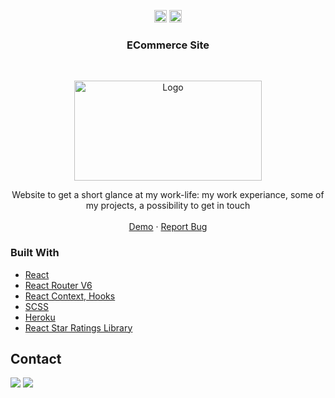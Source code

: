 
<!-- https://www.markdownguide.org/basic-syntax/#reference-style-links-->
<!-- search and replace  portfolio2 -->

<p align="center">
  <a href="mailto:a.quinkenstein@gmail.com"><img src="https://image.flaticon.com/icons/svg/725/725643.svg" height="20" width="20" /></a>
  <a href="https://linkedin.com/in/AnneQuinkenstein"><img src="https://cdn.jsdelivr.net/npm/simple-icons@3.0.1/icons/linkedin.svg" height="20"     width="20" /></a>
</p>

<!-- PROJECT LOGO -->

  <h3 align="center">ECommerce Site</h3>

<br />
<p align="center">
  <a href="https://aquin-animals-choice.netlify.app/">
    <img src="https://i.ibb.co/SccGjch/2020-09-26-14-13.png" alt="Logo" width="300" height="160">
</a>
  </a>

  <p align="center">
    Website to get a short glance at my work-life: my work experiance, some of my projects, a possibility to get in touch
    <br />
    <br />
    <a href="https://aquin-animals-choice.netlify.app/">Demo</a>
    ·
    <a href="https://github.com/AnneQuinkenstein/animals_choice/issues">Report Bug</a>
  </p>
</p>

### Built With

- [React](https://reactjs.org/)
- [React Router V6](https://reacttraining.com/blog/react-router-v6-pre/)
- [React Context, Hooks](https://reactjs.org/)
- [SCSS](https://sass-lang.com/)
- [Heroku](https://www.heroku.com)
- [React Star Ratings Library](https://www.npmjs.com/package/react-star-ratings)

## Contact

<p> <a target="_blank" href="https://www.linkedin.com/in/anne-quinkenstein"><img src="https://img.shields.io/badge/-LinkedIn-0077B5?style=for-the-badge&logo=Linkedin&logoColor=white"></img></a>
<a target="_blank" href="mailto:a.quinkenstein@gmail.com"><img src="https://img.shields.io/badge/-Gmail-D14836?style=for-the-badge&logo=Gmail&logoColor=white"></img></a>
</p>